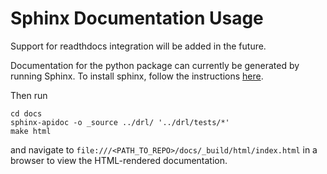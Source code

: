 Sphinx Documentation Usage
=====

Support for readthdocs integration will be added in the future.

Documentation for the python package can currently be generated by running Sphinx. 
To install sphinx, follow the instructions [here](https://www.sphinx-doc.org/en/master/usage/installation.html).

Then run
```
cd docs
sphinx-apidoc -o _source ../drl/ '../drl/tests/*'
make html
```
and navigate to ```file:///<PATH_TO_REPO>/docs/_build/html/index.html``` in a browser to view the HTML-rendered documentation. 
